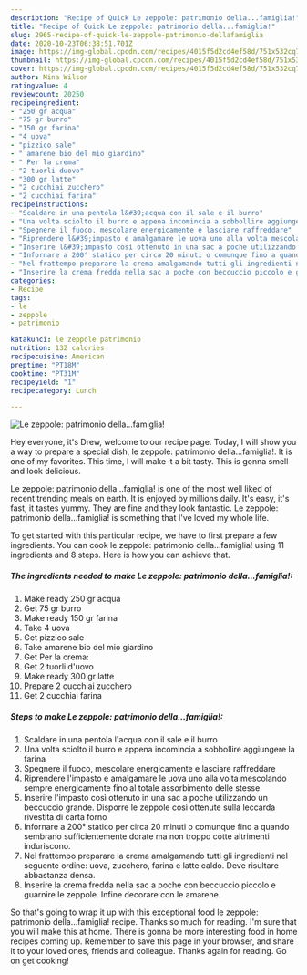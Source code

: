 ```yaml
---
description: "Recipe of Quick Le zeppole: patrimonio della...famiglia!"
title: "Recipe of Quick Le zeppole: patrimonio della...famiglia!"
slug: 2965-recipe-of-quick-le-zeppole-patrimonio-dellafamiglia
date: 2020-10-23T06:38:51.701Z
image: https://img-global.cpcdn.com/recipes/4015f5d2cd4ef58d/751x532cq70/le-zeppole-patrimonio-dellafamiglia-recipe-main-photo.jpg
thumbnail: https://img-global.cpcdn.com/recipes/4015f5d2cd4ef58d/751x532cq70/le-zeppole-patrimonio-dellafamiglia-recipe-main-photo.jpg
cover: https://img-global.cpcdn.com/recipes/4015f5d2cd4ef58d/751x532cq70/le-zeppole-patrimonio-dellafamiglia-recipe-main-photo.jpg
author: Mina Wilson
ratingvalue: 4
reviewcount: 20250
recipeingredient:
- "250 gr acqua"
- "75 gr burro"
- "150 gr farina"
- "4 uova"
- "pizzico sale"
- " amarene bio del mio giardino"
- " Per la crema"
- "2 tuorli duovo"
- "300 gr latte"
- "2 cucchiai zucchero"
- "2 cucchiai farina"
recipeinstructions:
- "Scaldare in una pentola l&#39;acqua con il sale e il burro"
- "Una volta sciolto il burro e appena incomincia a sobbollire aggiungere la farina"
- "Spegnere il fuoco, mescolare energicamente e lasciare raffreddare"
- "Riprendere l&#39;impasto e amalgamare le uova uno alla volta mescolando sempre energicamente fino al totale assorbimento delle stesse"
- "Inserire l&#39;impasto così ottenuto in una sac a poche utilizzando un beccuccio grande. Disporre le zeppole così ottenute sulla leccarda rivestita di carta forno"
- "Infornare a 200° statico per circa 20 minuti o comunque fino a quando sembrano sufficientemente dorate ma non troppo cotte altrimenti induriscono."
- "Nel frattempo preparare la crema amalgamando tutti gli ingredienti nel seguente ordine: uova, zucchero, farina e latte caldo. Deve risultare abbastanza densa."
- "Inserire la crema fredda nella sac a poche con beccuccio piccolo e guarnire le zeppole. Infine decorare con le amarene."
categories:
- Recipe
tags:
- le
- zeppole
- patrimonio

katakunci: le zeppole patrimonio 
nutrition: 132 calories
recipecuisine: American
preptime: "PT18M"
cooktime: "PT31M"
recipeyield: "1"
recipecategory: Lunch

---
```



![Le zeppole: patrimonio della...famiglia!](https://img-global.cpcdn.com/recipes/4015f5d2cd4ef58d/751x532cq70/le-zeppole-patrimonio-dellafamiglia-recipe-main-photo.jpg)

Hey everyone, it's Drew, welcome to our recipe page. Today, I will show you a way to prepare a special dish, le zeppole: patrimonio della...famiglia!. It is one of my favorites. This time, I will make it a bit tasty. This is gonna smell and look delicious.



Le zeppole: patrimonio della...famiglia! is one of the most well liked of recent trending meals on earth. It is enjoyed by millions daily. It's easy, it's fast, it tastes yummy. They are fine and they look fantastic. Le zeppole: patrimonio della...famiglia! is something that I've loved my whole life.


To get started with this particular recipe, we have to first prepare a few ingredients. You can cook le zeppole: patrimonio della...famiglia! using 11 ingredients and 8 steps. Here is how you can achieve that.

<!--inarticleads1-->

##### The ingredients needed to make Le zeppole: patrimonio della...famiglia!:

1. Make ready 250 gr acqua
1. Get 75 gr burro
1. Make ready 150 gr farina
1. Take 4 uova
1. Get pizzico sale
1. Take  amarene bio del mio giardino
1. Get  Per la crema:
1. Get 2 tuorli d&#39;uovo
1. Make ready 300 gr latte
1. Prepare 2 cucchiai zucchero
1. Get 2 cucchiai farina




<!--inarticleads2-->

##### Steps to make Le zeppole: patrimonio della...famiglia!:

1. Scaldare in una pentola l&#39;acqua con il sale e il burro
1. Una volta sciolto il burro e appena incomincia a sobbollire aggiungere la farina
1. Spegnere il fuoco, mescolare energicamente e lasciare raffreddare
1. Riprendere l&#39;impasto e amalgamare le uova uno alla volta mescolando sempre energicamente fino al totale assorbimento delle stesse
1. Inserire l&#39;impasto così ottenuto in una sac a poche utilizzando un beccuccio grande. Disporre le zeppole così ottenute sulla leccarda rivestita di carta forno
1. Infornare a 200° statico per circa 20 minuti o comunque fino a quando sembrano sufficientemente dorate ma non troppo cotte altrimenti induriscono.
1. Nel frattempo preparare la crema amalgamando tutti gli ingredienti nel seguente ordine: uova, zucchero, farina e latte caldo. Deve risultare abbastanza densa.
1. Inserire la crema fredda nella sac a poche con beccuccio piccolo e guarnire le zeppole. Infine decorare con le amarene.




So that's going to wrap it up with this exceptional food le zeppole: patrimonio della...famiglia! recipe. Thanks so much for reading. I'm sure that you will make this at home. There is gonna be more interesting food in home recipes coming up. Remember to save this page in your browser, and share it to your loved ones, friends and colleague. Thanks again for reading. Go on get cooking!

